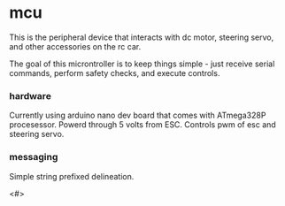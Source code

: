 # mcu

This is the peripheral device that interacts with dc motor, steering servo, and other accessories on the rc car.

The goal of this microntroller is to keep things simple - just receive serial commands, perform safety checks, and execute controls.

### hardware

Currently using arduino nano dev board that comes with ATmega328P procesessor. Powerd through 5 volts from ESC. Controls pwm of esc and steering servo.

### messaging
Simple string prefixed delineation.

<char prefix><value><#>

